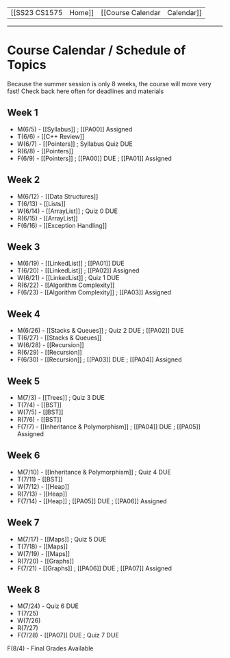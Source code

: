 
|  |  |  |  |
|----------|----------|----------|----------|
| [[SS23 CS1575|Home]] | [[Course Calendar|Calendar]] | [[Syllabus]] | [[Lecture Notes]] |

---


# Course Calendar / Schedule of Topics

Because the summer session is only 8 weeks, the course will move very fast! Check back here often for deadlines and materials

## Week 1
* M(6/5) - [[Syllabus]] ;  [[PA00]] Assigned
* T(6/6) - [[C++ Review]]
* W(6/7) - [[Pointers]] ; Syllabus Quiz DUE
* R(6/8) - [[Pointers]]
* F(6/9) - [[Pointers]] ; [[PA00]] DUE ; [[PA01]] Assigned

## Week 2
* M(6/12) - [[Data Structures]] 
* T(6/13) - [[Lists]]
* W(6/14) - [[ArrayList]] ; Quiz 0 DUE
* R(6/15) - [[ArrayList]]
* F(6/16) - [[Exception Handling]] 

## Week 3
* M(6/19) - [[LinkedList]] ; [[PA01]] DUE 
* T(6/20) - [[LinkedList]] ; [[PA02]] Assigned
* W(6/21) - [[LinkedList]] ; Quiz 1 DUE
* R(6/22) - [[Algorithm Complexity]]
* F(6/23) - [[Algorithm Complexity]]  ; [[PA03]] Assigned

## Week 4
* M(6/26) - [[Stacks & Queues]] ; Quiz 2 DUE ; [[PA02]] DUE
* T(6/27) - [[Stacks & Queues]]
* W(6/28) - [[Recursion]]
* R(6/29) - [[Recursion]]
* F(6/30) - [[Recursion]] ; [[PA03]] DUE ; [[PA04]] Assigned

## Week 5
* M(7/3) - [[Trees]] ; Quiz 3 DUE
* T(7/4) - [[BST]]
* W(7/5) - [[BST]]
* R(7/6) - [[BST]]
* F(7/7) - [[Inheritance & Polymorphism]] ; [[PA04]] DUE ; [[PA05]] Assigned

## Week 6
* M(7/10) - [[Inheritance & Polymorphism]] ; Quiz 4 DUE
* T(7/11) - [[BST]]
* W(7/12) - [[Heap]]
* R(7/13) - [[Heap]]
* F(7/14) - [[Heap]] ; [[PA05]] DUE ; [[PA06]] Assigned

## Week 7
* M(7/17) - [[Maps]] ; Quiz 5 DUE
* T(7/18) - [[Maps]]
* W(7/19) - [[Maps]]
* R(7/20) - [[Graphs]]
* F(7/21) - [[Graphs]] ; [[PA06]] DUE ; [[PA07]] Assigned

## Week 8
* M(7/24) - Quiz 6 DUE
* T(7/25)
* W(7/26)
* R(7/27)
* F(7/28) - [[PA07]] DUE ; Quiz 7 DUE

F(8/4) - Final Grades Available